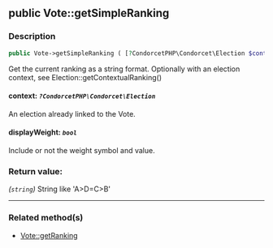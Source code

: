 ## public Vote::getSimpleRanking

### Description    

```php
public Vote->getSimpleRanking ( [?CondorcetPHP\Condorcet\Election $context = null , bool $displayWeight = true] ): string
```

Get the current ranking as a string format. Optionally with an election context, see Election::getContextualRanking()
    

#### **context:** *```?CondorcetPHP\Condorcet\Election```*   
An election already linked to the Vote.    


#### **displayWeight:** *```bool```*   
Include or not the weight symbol and value.    


### Return value:   

*(```string```)* String like 'A>D=C>B'


---------------------------------------

### Related method(s)      

* [Vote::getRanking](/Docs/ApiReferences/Vote%20Class/public%20Vote--getRanking.md)    
